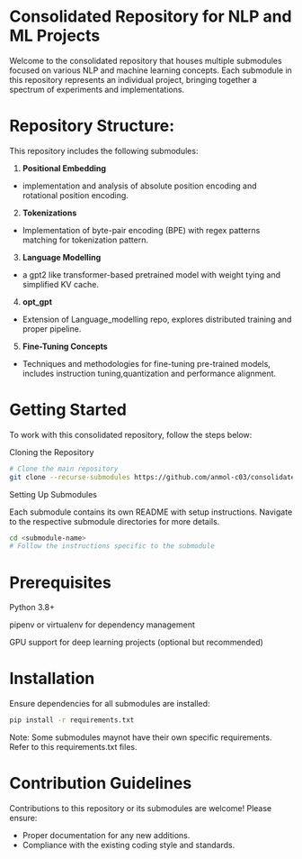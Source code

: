 # Consolidated Repository for NLP and ML Projects

Welcome to the consolidated repository that houses multiple submodules focused on various NLP and machine learning concepts. Each submodule in this repository represents an individual project, bringing together a spectrum of experiments and implementations.

# Repository Structure:

This repository includes the following submodules:

1. **Positional Embedding**
- implementation and analysis of absolute position encoding and rotational position encoding.

2. **Tokenizations**
- Implementation of byte-pair encoding (BPE) with regex patterns matching for tokenization pattern.


3. **Language Modelling**
- a gpt2 like transformer-based pretrained model with weight tying and simplified KV cache.

4. **opt_gpt**
- Extension of Language_modelling repo, explores distributed training and proper pipeline.

5. **Fine-Tuning Concepts**
- Techniques and methodologies for fine-tuning pre-trained models, includes instruction tuning,quantization and performance alignment.

# Getting Started

To work with this consolidated repository, follow the steps below:

Cloning the Repository
```bash
# Clone the main repository
git clone --recurse-submodules https://github.com/anmol-c03/consolidated_LLMs
```

Setting Up Submodules

Each submodule contains its own README with setup instructions. Navigate to the respective submodule directories for more details.
```bash
cd <submodule-name>
# Follow the instructions specific to the submodule
```
# Prerequisites

Python 3.8+

pipenv or virtualenv for dependency management

GPU support for deep learning projects (optional but recommended)

# Installation

Ensure dependencies for all submodules are installed:
```bash
pip install -r requirements.txt
```
Note: Some submodules maynot have their own specific requirements. Refer to this  requirements.txt files.

# Contribution Guidelines

Contributions to this repository or its submodules are welcome! Please ensure:
- Proper documentation for any new additions.
- Compliance with the existing coding style and standards.